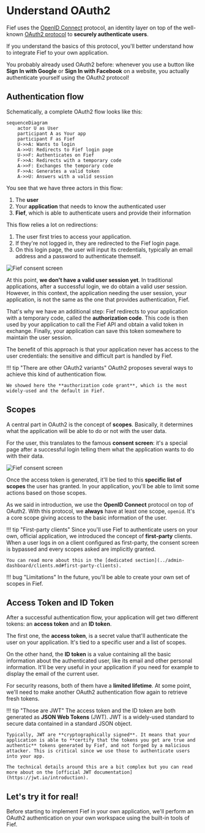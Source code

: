 # Understand OAuth2

Fief uses the [OpenID Connect](https://openid.net/connect/) protocol, an identity layer on top of the well-known [OAuth2 protocol](https://oauth.net/2/) to **securely authenticate users**.

If you understand the basics of this protocol, you'll better understand how to integrate Fief to your own application.

You probably already used OAuth2 before: whenever you use a button like **Sign In with Google** or **Sign In with Facebook** on a website, you actually authenticate yourself using the OAuth2 protocol!

## Authentication flow

Schematically, a complete OAuth2 flow looks like this:

```mermaid
sequenceDiagram
    actor U as User
    participant A as Your app
    participant F as Fief
    U->>A: Wants to login
    A->>U: Redirects to Fief login page
    U->>F: Authenticates on Fief
    F->>A: Redirects with a temporary code
    A->>F: Exchanges the temporary code
    F->>A: Generates a valid token
    A->>U: Answers with a valid session
```

You see that we have three actors in this flow:

1. The **user**
2. Your **application** that needs to know the authenticated user
3. **Fief**, which is able to authenticate users and provide their information

This flow relies a lot on redirections:

1. The user first tries to access your application.
2. If they're not logged in, they are redirected to the Fief login page.
3. On this login page, the user will input its credentials, typically an email address and a password to authenticate themself.

![Fief consent screen](/assets/images/fief-login.png)

At this point, **we don't have a valid user session yet**. In traditional applications, after a successful login, we do obtain a valid user session. However, in this context, the application needing the user session, your application, is not the same as the one that provides authentication, Fief.

That's why we have an additional step: Fief redirects to your application with a temporary code, called the **authorization code**. This code is then used by your application to call the Fief API and obtain a valid token in exchange. Finally, your application can save this token somewhere to maintain the user session.

The benefit of this approach is that your application never has access to the user credentials: the sensitive and difficult part is handled by Fief.

!!! tip "There are other OAuth2 variants"
    OAuth2 proposes several ways to achieve this kind of authentication flow.

    We showed here the **authorization code grant**, which is the most widely-used and the default in Fief.

## Scopes

A central part in OAuth2 is the concept of **scopes**. Basically, it determines what the application will be able to do or not with the user data.

For the user, this translates to the famous **consent screen**: it's a special page after a successful login telling them what the application wants to do with their data.

![Fief consent screen](/assets/images/fief-consent-screen.png)

Once the access token is generated, it'll be tied to this **specific list of scopes** the user has granted. In your application, you'll be able to limit some actions based on those scopes.

As we said in introduction, we use the **OpenID Connect** protocol on top of OAuth2. With this protocol, we **always** have at least one scope, `openid`. It's a core scope giving access to the basic information of the user.

!!! tip "First-party clients"
    Since you'll use Fief to authenticate users on your own, official application, we introduced the concept of **first-party** clients. When a user logs in on a client configured as first-party, the consent screen is bypassed and every scopes asked are implicitly granted.

    You can read more about this in the [dedicated section](../admin-dashboard/clients.md#first-party-clients).

!!! bug "Limitations"
    In the future, you'll be able to create your own set of scopes in Fief.

## Access Token and ID Token

After a successful authentication flow, your application will get two different tokens: an **access token** and an **ID token**.

The first one, the **access token**, is a secret value that'll authenticate the user on your application. It's tied to a specific user and a list of scopes.

On the other hand, the **ID token** is a value containing all the basic information about the authenticated user, like its email and other personal information. It'll be very useful in your application if you need for example to display the email of the current user.

For security reasons, both of them have a **limited lifetime**. At some point, we'll need to make another OAuth2 authentication flow again to retrieve fresh tokens.

!!! tip "Those are JWT"
    The access token and the ID token are both generated as **JSON Web Tokens** (JWT). JWT is a widely-used standard to secure data contained in a standard JSON object.

    Typically, JWT are **cryptographically signed**. It means that your application is able to **certify that the tokens you get are true and authentic** tokens generated by Fief, and not forged by a malicious attacker. This is critical since we use those to authenticate users into your app.

    The technical details around this are a bit complex but you can read more about on the [official JWT documentation](https://jwt.io/introduction).

## Let's try it for real!

Before starting to implement Fief in your own application, we'll perform an OAuth2 authentication on your own workspace using the built-in tools of Fief.
